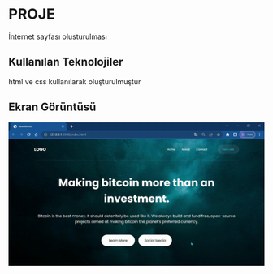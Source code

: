 <h1> PROJE </h1>

İnternet sayfası olusturulması

<h2>Kullanılan Teknolojiler</h2>

html ve css kullanılarak oluşturulmuştur

<h2>Ekran Görüntüsü</h2>

![](nw.gif)
